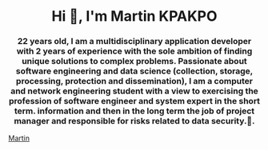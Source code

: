<h1 align="center">Hi 👋, I'm Martin KPAKPO</h1>
<h3 align="center">22 years old, I am a multidisciplinary application developer with 2 years of experience with the sole ambition of finding unique solutions to complex problems. Passionate about software engineering and data science (collection, storage, processing, protection and dissemination), I am a computer and network engineering student with a view to exercising the profession of software engineer and system expert in the short term. information and then in the long term the job of project manager and responsible for risks related to data security.🌟.</h3>



[Martin](https://github.com/martinkpakpo)
